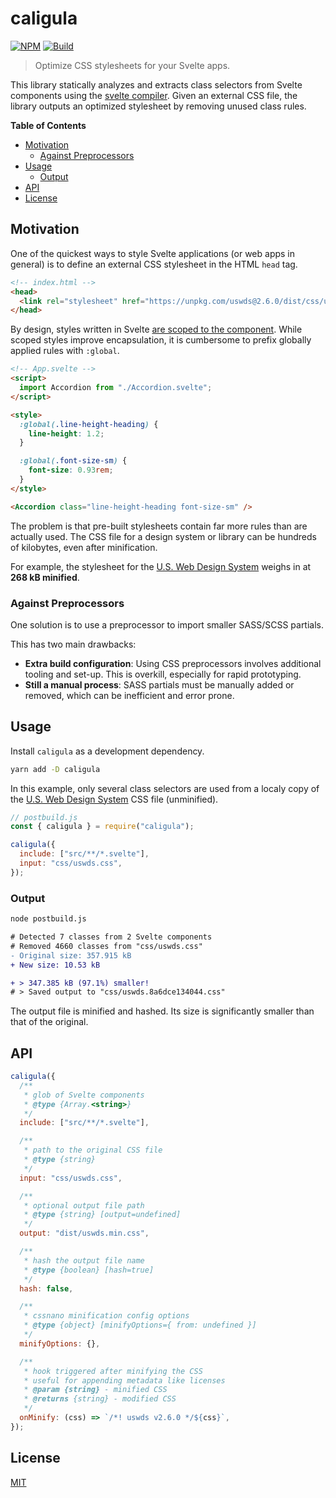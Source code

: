 # caligula

[![NPM][npm]][npm-url]
[![Build][build]][build-badge]

> Optimize CSS stylesheets for your Svelte apps.

This library statically analyzes and extracts class selectors from Svelte components using the [svelte compiler](https://svelte.dev/docs#Compile_time). Given an external CSS file, the library outputs an optimized stylesheet by removing unused class rules.

**Table of Contents**

- [Motivation](#motivation)
  - [Against Preprocessors](#against-preprocessors)
- [Usage](#usage)
  - [Output](#output)
- [API](#api)
- [License](#license)

## Motivation

One of the quickest ways to style Svelte applications (or web apps in general) is to define an external CSS stylesheet in the HTML `head` tag.

```html
<!-- index.html -->
<head>
  <link rel="stylesheet" href="https://unpkg.com/uswds@2.6.0/dist/css/uswds.css" />
</head>
```

By design, styles written in Svelte [are scoped to the component](https://svelte.dev/docs#style). While scoped styles improve encapsulation, it is cumbersome to prefix globally applied rules with `:global`.

```html
<!-- App.svelte -->
<script>
  import Accordion from "./Accordion.svelte";
</script>

<style>
  :global(.line-height-heading) {
    line-height: 1.2;
  }

  :global(.font-size-sm) {
    font-size: 0.93rem;
  }
</style>

<Accordion class="line-height-heading font-size-sm" />
```

The problem is that pre-built stylesheets contain far more rules than are actually used. The CSS file for a design system or library can be hundreds of kilobytes, even after minification.

For example, the stylesheet for the [U.S. Web Design System](https://designsystem.digital.gov/) weighs in at **268 kB minified**.

### Against Preprocessors

One solution is to use a preprocessor to import smaller SASS/SCSS partials.

This has two main drawbacks:

- **Extra build configuration**: Using CSS preprocessors involves additional tooling and set-up. This is overkill, especially for rapid prototyping.
- **Still a manual process**: SASS partials must be manually added or removed, which can be inefficient and error prone.

## Usage

Install `caligula` as a development dependency.

```bash
yarn add -D caligula
```

In this example, only several class selectors are used from a localy copy of the [U.S. Web Design System](https://unpkg.com/uswds@2.6.0/dist/css/uswds.css) CSS file (unminified).

```js
// postbuild.js
const { caligula } = require("caligula");

caligula({
  include: ["src/**/*.svelte"],
  input: "css/uswds.css",
});
```

### Output

```diff
node postbuild.js

# Detected 7 classes from 2 Svelte components
# Removed 4660 classes from "css/uswds.css"
- Original size: 357.915 kB
+ New size: 10.53 kB

+ > 347.385 kB (97.1%) smaller!
# > Saved output to "css/uswds.8a6dce134044.css"
```

The output file is minified and hashed. Its size is significantly smaller than that of the original.

## API

```js
caligula({
  /**
   * glob of Svelte components
   * @type {Array.<string>}
   */
  include: ["src/**/*.svelte"],

  /**
   * path to the original CSS file
   * @type {string}
   */
  input: "css/uswds.css",

  /**
   * optional output file path
   * @type {string} [output=undefined]
   */
  output: "dist/uswds.min.css",

  /**
   * hash the output file name
   * @type {boolean} [hash=true]
   */
  hash: false,

  /**
   * cssnano minification config options
   * @type {object} [minifyOptions={ from: undefined }]
   */
  minifyOptions: {},

  /**
   * hook triggered after minifying the CSS
   * useful for appending metadata like licenses
   * @param {string} - minified CSS
   * @returns {string} - modified CSS
   */
  onMinify: (css) => `/*! uswds v2.6.0 */${css}`,
});
```

## License

[MIT](LICENSE)

[npm]: https://img.shields.io/npm/v/caligula.svg?color=blue
[npm-url]: https://npmjs.com/package/caligula
[build]: https://travis-ci.com/metonym/caligula.svg?branch=master
[build-badge]: https://travis-ci.com/metonym/caligula
